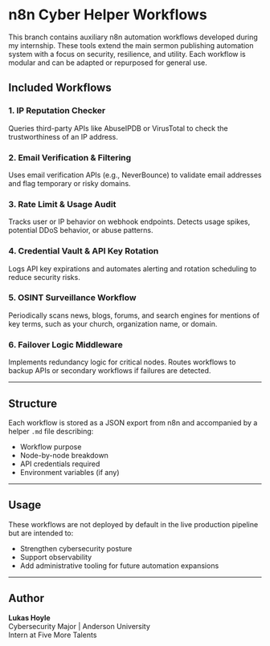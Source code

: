 # n8n Cyber Helper Workflows

This branch contains auxiliary n8n automation workflows developed during my internship. These tools extend the main sermon publishing automation system with a focus on security, resilience, and utility. Each workflow is modular and can be adapted or repurposed for general use.

## Included Workflows

### 1. IP Reputation Checker
Queries third-party APIs like AbuseIPDB or VirusTotal to check the trustworthiness of an IP address.

### 2. Email Verification & Filtering
Uses email verification APIs (e.g., NeverBounce) to validate email addresses and flag temporary or risky domains.

### 3. Rate Limit & Usage Audit
Tracks user or IP behavior on webhook endpoints. Detects usage spikes, potential DDoS behavior, or abuse patterns.

### 4. Credential Vault & API Key Rotation
Logs API key expirations and automates alerting and rotation scheduling to reduce security risks.

### 5. OSINT Surveillance Workflow
Periodically scans news, blogs, forums, and search engines for mentions of key terms, such as your church, organization name, or domain.

### 6. Failover Logic Middleware
Implements redundancy logic for critical nodes. Routes workflows to backup APIs or secondary workflows if failures are detected.

---

## Structure

Each workflow is stored as a JSON export from n8n and accompanied by a helper `.md` file describing:

- Workflow purpose
- Node-by-node breakdown
- API credentials required
- Environment variables (if any)

---

## Usage

These workflows are not deployed by default in the live production pipeline but are intended to:
- Strengthen cybersecurity posture
- Support observability
- Add administrative tooling for future automation expansions

---

## Author

**Lukas Hoyle**  
Cybersecurity Major | Anderson University  
Intern at Five More Talents  
